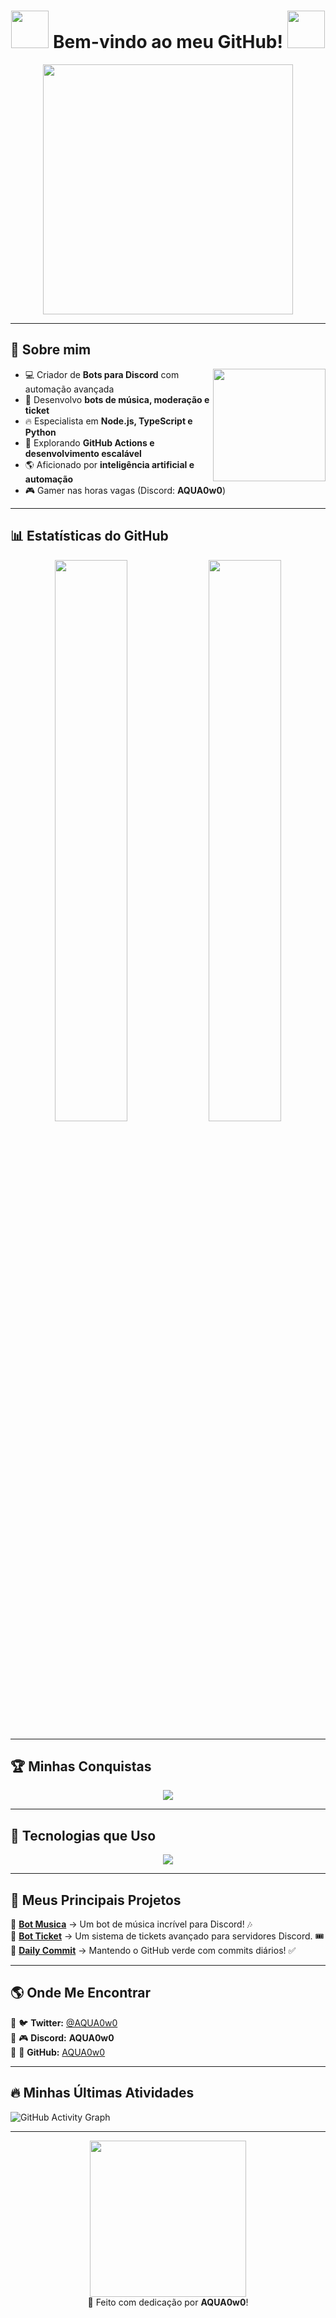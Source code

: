 <h1 align="center">
  <img src="https://files.catbox.moe/1q6gut.gif" width="60px">
  Bem-vindo ao meu GitHub!
  <img src="https://files.catbox.moe/1q6gut.gif" width="60px">
</h1>

<p align="center">
  <img src="https://files.catbox.moe/6kss9r.gif" width="400px">
</p>

---

## 🚀 Sobre mim
<img align="right" width="180px" src="https://files.catbox.moe/3cfjjo.gif">

- 💻 Criador de **Bots para Discord** com automação avançada  
- 🎵 Desenvolvo **bots de música, moderação e ticket**  
- 🔥 Especialista em **Node.js, TypeScript e Python**  
- 🚀 Explorando **GitHub Actions e desenvolvimento escalável**  
- 🌎 Aficionado por **inteligência artificial e automação**  
- 🎮 Gamer nas horas vagas (Discord: **AQUA0w0**)  

---

## 📊 Estatísticas do GitHub  
<p align="center">
  <img width="48%" src="https://github-readme-stats.vercel.app/api?username=AQUA0w0&show_icons=true&theme=radical" />
  <img width="48%" src="https://github-readme-streak-stats.herokuapp.com/?user=AQUA0w0&theme=radical" />
</p>

---

## 🏆 Minhas Conquistas  
<p align="center">
  <img src="https://github-profile-trophy.vercel.app/?username=AQUA0w0&theme=radical&row=1&no-bg=true&no-frame=true" />
</p>

---

## 🚀 Tecnologias que Uso  
<p align="center">
  <img src="https://skillicons.dev/icons?i=javascript,typescript,nodejs,python,github,bash,html,css,mysql,mongodb,git" />
</p>

---

## 🎯 Meus Principais Projetos  
📌 **[Bot Musica](https://github.com/AQUA0w0/Bot_musica)** → Um bot de música incrível para Discord! 🎶  
📌 **[Bot Ticket](https://github.com/AQUA0w0/Bot-ticket)** → Um sistema de tickets avançado para servidores Discord. 🎟️  
📌 **[Daily Commit](https://github.com/AQUA0w0/Daily-commit)** → Mantendo o GitHub verde com commits diários! ✅  

---

## 🌎 Onde Me Encontrar  
🔹 🐦 **Twitter:** [@AQUA0w0](https://twitter.com/AQUA0w0)  
🔹 🎮 **Discord:** **AQUA0w0**  
🔹 💼 **GitHub:** [AQUA0w0](https://github.com/AQUA0w0)  

---

## 🔥 Minhas Últimas Atividades  
![GitHub Activity Graph](https://github-readme-activity-graph.vercel.app/graph?username=AQUA0w0&theme=radical)

---

<p align="center">
  <img src="https://files.catbox.moe/1q6gut.gif" width="250px">
  <br>🚀 Feito com dedicação por <b>AQUA0w0</b>!
</p>
